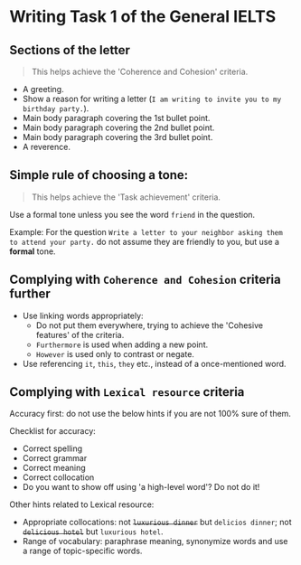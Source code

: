 # Writing Task 1 of the General IELTS

## Sections of the letter
> This helps achieve the 'Coherence and Cohesion' criteria.

- A greeting.
- Show a reason for writing a letter (`I am writing to invite you to my birthday party.`).
- Main body paragraph covering the 1st bullet point.
- Main body paragraph covering the 2nd bullet point.
- Main body paragraph covering the 3rd bullet point.
- A reverence.


## Simple rule of choosing a tone:
> This helps achieve the 'Task achievement' criteria.

Use a formal tone unless you see the word `friend` in the question.

Example: For the question `Write a letter to your neighbor asking them to attend your party.` do not assume they are friendly to you, but use a **formal** tone.


## Complying with `Coherence and Cohesion` criteria further

- Use linking words appropriately:
  - Do not put them everywhere, trying to achieve the 'Cohesive features' of the criteria.
  - `Furthermore` is used when adding a new point.
  - `However` is used only to contrast or negate.
- Use referencing `it`, `this`, `they` etc., instead of a once-mentioned word.

## Complying with `Lexical resource` criteria

Accuracy first: do not use the below hints if you are not 100% sure of them.

Checklist for accuracy:

- Correct spelling
- Correct grammar
- Correct meaning
- Correct collocation
- Do you want to show off using 'a high-level word'? Do not do it!

Other hints related to Lexical resource:

- Appropriate collocations: not ~~`luxurious dinner`~~ but `delicios dinner`; not ~~`delicious hotel`~~ but `luxurious hotel`.
- Range of vocabulary: paraphrase meaning, synonymize words and use a range of topic-specific words.
